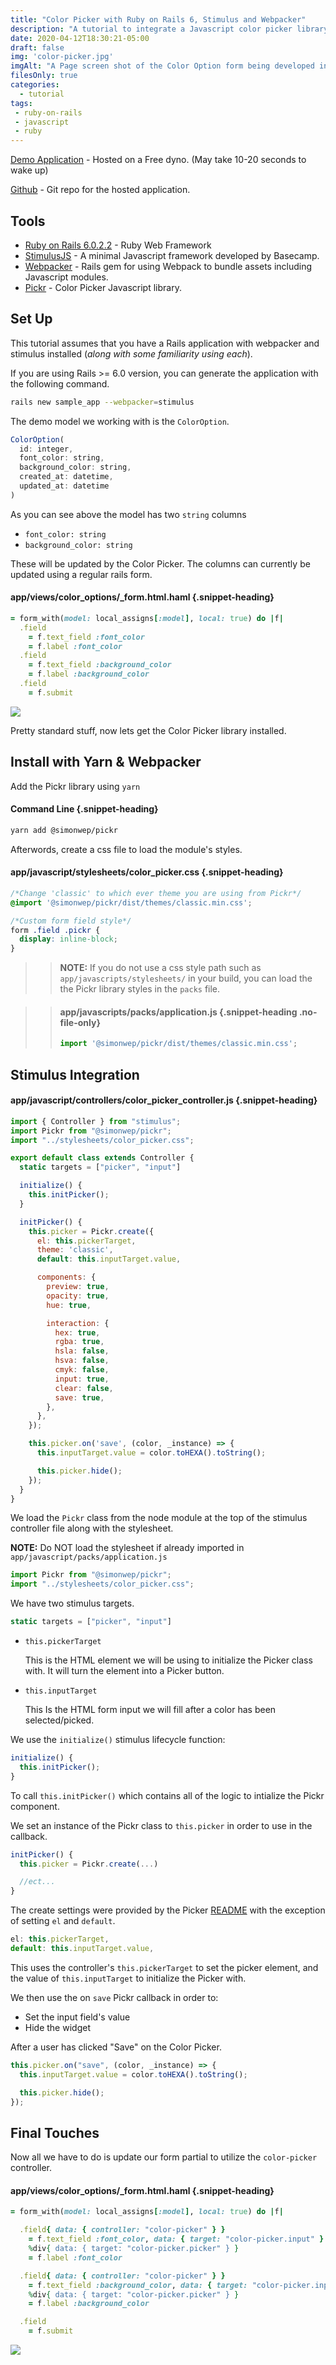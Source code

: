 ```yaml
---
title: "Color Picker with Ruby on Rails 6, Stimulus and Webpacker"
description: "A tutorial to integrate a Javascript color picker library Pickr, with Ruby on Rails 6.0, StimulusJS, and Webpacker."
date: 2020-04-12T18:30:21-05:00
draft: false
img: 'color-picker.jpg'
imgAlt: "A Page screen shot of the Color Option form being developed in the following tutorial"
filesOnly: true
categories:
  - tutorial
tags:
 - ruby-on-rails
 - javascript
 - ruby
---
```


[Demo Application](https://color-picker-demo.herokuapp.com/) - Hosted on a Free dyno. (May take 10-20 seconds to wake up)

[Github](https://github.com/chrislabarge/color-picker-demo) - Git repo for the hosted application.

## Tools
- [Ruby on Rails 6.0.2.2](https://github.com/rails/rails) - Ruby Web Framework
- [StimulusJS](https://github.com/stimulusjs/stimulus) - A minimal Javascript framework developed by Basecamp.
- [Webpacker](https://github.com/rails/webpacker) - Rails gem for using Webpack to bundle assets including Javascript modules.
- [Pickr](https://github.com/Simonwep/pickr) - Color Picker Javascript library.


Set Up
----------------------

This tutorial assumes that you have a Rails application with webpacker and stimulus installed (*along with some familiarity using each*).

If you are using Rails >= 6.0 version, you can generate the application with the following command.

```bash
rails new sample_app --webpacker=stimulus
```

The demo model we working with is the `ColorOption`.

```javascript
ColorOption(
  id: integer,
  font_color: string,
  background_color: string,
  created_at: datetime,
  updated_at: datetime
)
```

As you can see above the model has two `string` columns
  - `font_color: string`
  - `background_color: string`

These will be updated by the Color Picker. The columns can currently be updated using a regular rails form.

#### app/views/color_options/_form.html.haml {.snippet-heading}
```ruby
= form_with(model: local_assigns[:model], local: true) do |f|
  .field
    = f.text_field :font_color
    = f.label :font_color
  .field
    = f.text_field :background_color
    = f.label :background_color
  .field
    = f.submit
```

![](/img/standard.gif)

Pretty standard stuff, now lets get the Color Picker library installed.

Install with Yarn & Webpacker
-----------------------

Add the Pickr library using `yarn`

#### Command Line {.snippet-heading}
```bash
yarn add @simonwep/pickr
```

Afterwords, create a css file to load the module's styles.

#### app/javascript/stylesheets/color_picker.css {.snippet-heading}

```css
/*Change 'classic' to which ever theme you are using from Pickr*/
@import '@simonwep/pickr/dist/themes/classic.min.css';

/*Custom form field style*/
form .field .pickr {
  display: inline-block;
}
```

>>**NOTE:** If you do not use a css style path such as `app/javascripts/stylesheets/` in your build, you can load the the Pickr library styles in the `packs` file.

>> #### app/javascripts/packs/application.js {.snippet-heading .no-file-only}
>>```javascript
>>import '@simonwep/pickr/dist/themes/classic.min.css';
>>```

Stimulus Integration
------------------------------------

#### app/javascript/controllers/color_picker_controller.js  {.snippet-heading}
```javascript
import { Controller } from "stimulus";
import Pickr from "@simonwep/pickr";
import "../stylesheets/color_picker.css";

export default class extends Controller {
  static targets = ["picker", "input"]

  initialize() {
    this.initPicker();
  }

  initPicker() {
    this.picker = Pickr.create({
      el: this.pickerTarget,
      theme: 'classic',
      default: this.inputTarget.value,

      components: {
        preview: true,
        opacity: true,
        hue: true,

        interaction: {
          hex: true,
          rgba: true,
          hsla: false,
          hsva: false,
          cmyk: false,
          input: true,
          clear: false,
          save: true,
        },
      },
    });

    this.picker.on('save', (color, _instance) => {
      this.inputTarget.value = color.toHEXA().toString();

      this.picker.hide();
    });
  }
}
```

We load the `Pickr` class from the node module at the top of the stimulus controller file along with the stylesheet.

**NOTE:** Do NOT load the stylesheet if already imported in `app/javascript/packs/application.js`
```javascript
import Pickr from "@simonwep/pickr";
import "../stylesheets/color_picker.css";
```

We have two stimulus targets.

```javascript
static targets = ["picker", "input"]
```

 - `this.pickerTarget`

   This is the HTML element we will be using to initialize the Picker class with. It will turn the element into a Picker button.

 - `this.inputTarget`

   This Is the HTML form input we will fill after a color has been selected/picked.

We use the `initialize()` stimulus lifecycle function:

```javascript
initialize() {
  this.initPicker();
}
```

To call `this.initPicker()` which contains all of the logic to intialize the Pickr component.

We set an instance of the Pickr class to `this.picker` in order to use in the callback.

```javascript
initPicker() {
  this.picker = Pickr.create(...)

  //ect...
}
```

The create settings were provided by the Picker [README](https://github.com/Simonwep/pickr) with the exception of setting `el` and `default`.

```javascript
el: this.pickerTarget,
default: this.inputTarget.value,
```

This uses the controller's `this.pickerTarget` to set the picker element, and the value of `this.inputTarget` to initialize the Picker with.

We then use the on `save` Pickr callback in order to:
- Set the input field's value
- Hide the widget

After a user has clicked "Save" on the Color Picker.


```javascript
this.picker.on("save", (color, _instance) => {
  this.inputTarget.value = color.toHEXA().toString();

  this.picker.hide();
});
```

Final Touches
------------------------

Now all we have to do is update our form partial to utilize the `color-picker` controller.

#### app/views/color_options/_form.html.haml {.snippet-heading}
```ruby
= form_with(model: local_assigns[:model], local: true) do |f|

  .field{ data: { controller: "color-picker" } }
    = f.text_field :font_color, data: { target: "color-picker.input" }
    %div{ data: { target: "color-picker.picker" } }
    = f.label :font_color

  .field{ data: { controller: "color-picker" } }
    = f.text_field :background_color, data: { target: "color-picker.input" }
    %div{ data: { target: "color-picker.picker" } }
    = f.label :background_color

  .field
    = f.submit
```

![](/img/stimulus.gif)
